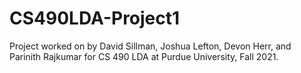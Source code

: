 # CS490LDA-Project1
Project worked on by David Sillman, Joshua Lefton, Devon Herr, and Parinith Rajkumar for CS 490 LDA at Purdue University, Fall 2021.

